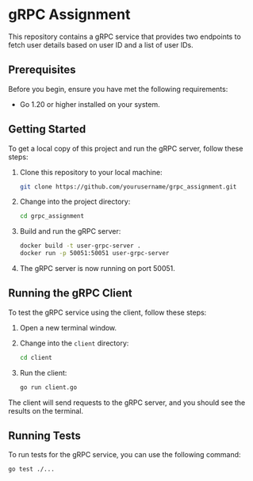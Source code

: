 # gRPC Assignment

This repository contains a gRPC service that provides two endpoints to fetch user details based on user ID and a list of user IDs.

## Prerequisites

Before you begin, ensure you have met the following requirements:

- Go 1.20 or higher installed on your system.

## Getting Started

To get a local copy of this project and run the gRPC server, follow these steps:

1. Clone this repository to your local machine:

    ```bash
    git clone https://github.com/yourusername/grpc_assignment.git
    ```

2. Change into the project directory:

    ```bash
    cd grpc_assignment
    ```

3. Build and run the gRPC server:

    ```bash
    docker build -t user-grpc-server .
    docker run -p 50051:50051 user-grpc-server
    ```

4. The gRPC server is now running on port 50051.

## Running the gRPC Client

To test the gRPC service using the client, follow these steps:

1. Open a new terminal window.

2. Change into the `client` directory:

    ```bash
    cd client
    ```

3. Run the client:

    ```bash
    go run client.go
    ```

The client will send requests to the gRPC server, and you should see the results on the terminal.

## Running Tests

To run tests for the gRPC service, you can use the following command:

```bash
go test ./...
